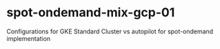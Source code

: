 # spot-ondemand-mix-gcp-01
Configurations for GKE Standard Cluster vs autopilot for spot-ondemand implementation
